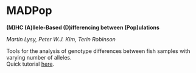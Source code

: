 # MADPop
**(M)HC (A)llele-Based (D)ifferencing between (Pop)ulations**

*Martin Lysy, Peter W.J. Kim, Terin Robinson*

Tools for the analysis of genotype differences between fish samples with varying number of alleles.  
Quick tutorial [here](http://htmlpreview.github.com/?https://github.com/mlysy/MADPop/use_rstan/doc/MADPop-quicktut.html).
